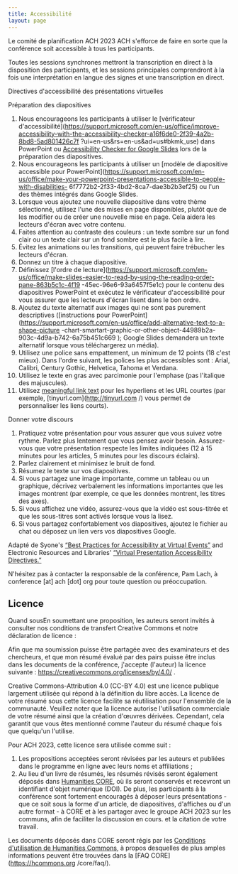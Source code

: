 ```yaml
---
title: Accessibilité
layout: page
---
```

Le comité de planification ACH 2023 ACH s'efforce de faire en sorte que la conférence soit accessible à tous les participants.

Toutes les sessions synchrones mettront la transcription en direct à la disposition des participants, et les sessions principales comprendront à la fois une interprétation en langue des signes et une transcription en direct. 

Directives d'accessibilité des présentations virtuelles

Préparation des diapositives

1. Nous encourageons les participants à utiliser le \[vérificateur d'accessibilité](https://support.microsoft.com/en-us/office/improve-accessibility-with-the-accessibility-checker-a16f6de0-2f39-4a2b-8bd8-5ad801426c7f ?ui=en-us&rs=en-us&ad=us#bkmk_use) dans PowerPoint ou [Accessibility Checker for Google Slides](https://workspace.google.com/marketplace/app/accessibility_checker_for_slides/437536886016) lors de la préparation des diapositives.
2. Nous encourageons les participants à utiliser un \[modèle de diapositive accessible pour PowerPoint](https://support.microsoft.com/en-us/office/make-your-powerpoint-presentations-accessible-to-people-with-disabilities- 6f7772b2-2f33-4bd2-8ca7-dae3b2b3ef25) ou l'un des thèmes intégrés dans Google Slides.
3. Lorsque vous ajoutez une nouvelle diapositive dans votre thème sélectionné, utilisez l'une des mises en page disponibles, plutôt que de les modifier ou de créer une nouvelle mise en page. Cela aidera les lecteurs d'écran avec votre contenu.
4. Faites attention au contraste des couleurs : un texte sombre sur un fond clair ou un texte clair sur un fond sombre est le plus facile à lire.
5. Évitez les animations ou les transitions, qui peuvent faire trébucher les lecteurs d'écran.
6. Donnez un titre à chaque diapositive.
7. Définissez \[l'ordre de lecture](https://support.microsoft.com/en-us/office/make-slides-easier-to-read-by-using-the-reading-order-pane-863b5c1c-4f19 -45ec-96e6-93a6457f5e1c) pour le contenu des diapositives PowerPoint et exécutez le vérificateur d'accessibilité pour vous assurer que les lecteurs d'écran lisent dans le bon ordre.
8. Ajoutez du texte alternatif aux images qui ne sont pas purement descriptives (\[instructions pour PowerPoint](https://support.microsoft.com/en-us/office/add-alternative-text-to-a-shape-picture -chart-smartart-graphic-or-other-object-44989b2a-903c-4d9a-b742-6a75b451c669 ); Google Slides demandera un texte alternatif lorsque vous téléchargerez un média).
9. Utilisez une police sans empattement, un minimum de 12 points (18 c'est mieux). Dans l'ordre suivant, les polices les plus accessibles sont : Arial, Calibri, Century Gothic, Helvetica, Tahoma et Verdana.
10. Utilisez le texte en gras avec parcimonie pour l'emphase (pas l'italique des majuscules).
11. Utilisez [meaningful link text](https://myusf.usfca.edu/digital-accessibility/meaningful-link-text) pour les hyperliens et les URL courtes (par exemple, \[tinyurl.com](http://tinyurl.com /) vous permet de personnaliser les liens courts).

Donner votre discours

1. Pratiquez votre présentation pour vous assurer que vous suivez votre rythme. Parlez plus lentement que vous pensez avoir besoin. Assurez-vous que votre présentation respecte les limites indiquées (12 à 15 minutes pour les articles, 5 minutes pour les discours éclairs).
2. Parlez clairement et minimisez le bruit de fond.
3. Résumez le texte sur vos diapositives.
4. Si vous partagez une image importante, comme un tableau ou un graphique, décrivez verbalement les informations importantes que les images montrent (par exemple, ce que les données montrent, les titres des axes).
5. Si vous affichez une vidéo, assurez-vous que la vidéo est sous-titrée et que les sous-titres sont activés lorsque vous la lisez.
6. Si vous partagez confortablement vos diapositives, ajoutez le fichier au chat ou déposez un lien vers vos diapositives Google.

Adapté de Syone's [“Best Practices for Accessibility at Virtual Events”](https://blog.syone.com/best-practices-for-accessibility-for-virtual-events) and Electronic Resources and Libraries' [“Virtual Presentation Accessibility Directives.”](https://www.electroniclibrarian.org/virtual-presentation-accessibility-guidelines/)

N'hésitez pas à contacter la responsable de la conférence, Pam Lach, à conference \[at] ach \[dot] org pour toute question ou préoccupation.

## Licence

Quand sousEn soumettant une proposition, les auteurs seront invités à consulter nos conditions de transfert Creative Commons et notre déclaration de licence :

Afin que ma soumission puisse être partagée avec des examinateurs et des chercheurs, et que mon résumé évalué par des pairs puisse être inclus dans les documents de la conférence, j'accepte (l'auteur) la licence suivante : <https://creativecommons.org/licenses/by/4.0/> .

Creative Commons-Attribution 4.0 (CC-BY 4.0) est une licence publique largement utilisée qui répond à la définition du libre accès. La licence de votre résumé sous cette licence facilite sa réutilisation pour l'ensemble de la communauté. Veuillez noter que la licence autorise l'utilisation commerciale de votre résumé ainsi que la création d'œuvres dérivées. Cependant, cela garantit que vous êtes mentionné comme l'auteur du résumé chaque fois que quelqu'un l'utilise.

Pour ACH 2023, cette licence sera utilisée comme suit :

1. Les propositions acceptées seront révisées par les auteurs et publiées dans le programme en ligne avec leurs noms et affiliations ;
2. Au lieu d'un livre de résumés, les résumés révisés seront également déposés dans [Humanities CORE](https://hcommons.org/core/), où ils seront conservés et recevront un identifiant d'objet numérique (DOI). De plus, les participants à la conférence sont fortement encouragés à déposer leurs présentations - que ce soit sous la forme d'un article, de diapositives, d'affiches ou d'un autre format - à CORE et à les partager avec le groupe ACH 2023 sur les communs, afin de faciliter la discussion en cours. et la citation de votre travail.

Les documents déposés dans CORE seront régis par les [Conditions d'utilisation de Humanities Commons](https://hcommons.org/terms/), à propos desquelles de plus amples informations peuvent être trouvées dans la \[FAQ CORE](https://hcommons.org /core/faq/).